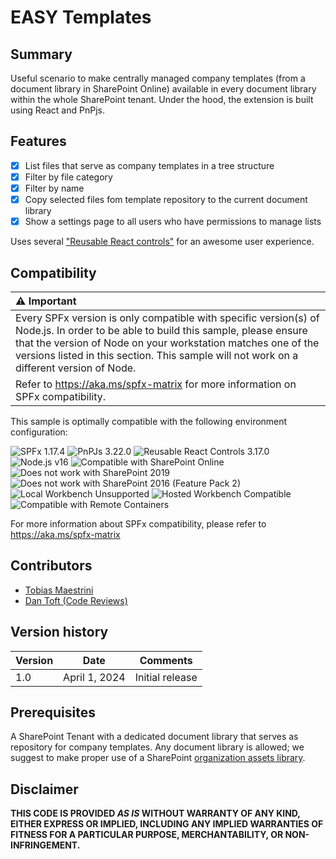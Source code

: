 # EASY Templates

## Summary

Useful scenario to make centrally managed company templates (from a document library in SharePoint Online) available in every document library within the whole SharePoint tenant. 
Under the hood, the extension is built using React and PnPjs.

## Features

- [x] List files that serve as company templates in a tree structure
- [x] Filter by file category
- [x] Filter by name
- [x] Copy selected files fom template repository to the current document library
- [x] Show a settings page to all users who have permissions to manage lists

Uses several ["Reusable React controls"](https://pnp.github.io/sp-dev-fx-controls-react/) for an awesome user experience.

## Compatibility

| :warning: Important                                                                                                                                                                                                                                                                           |
| :-------------------------------------------------------------------------------------------------------------------------------------------------------------------------------------------------------------------------------------------------------------------------------------------- |
| Every SPFx version is only compatible with specific version(s) of Node.js. In order to be able to build this sample, please ensure that the version of Node on your workstation matches one of the versions listed in this section. This sample will not work on a different version of Node. |
| Refer to <https://aka.ms/spfx-matrix> for more information on SPFx compatibility.                                                                                                                                                                                                             |

This sample is optimally compatible with the following environment configuration:

![SPFx 1.17.4](https://img.shields.io/badge/SPFx-1.17.4-green.svg)
![PnPJs 3.22.0](https://img.shields.io/badge/PnPJs-3.22.0-green.svg)
![Reusable React Controls 3.17.0](https://img.shields.io/badge/spfx--controls--react-3.17.0-green.svg)
![Node.js v16](https://img.shields.io/badge/Node.js-v16-green.svg)
![Compatible with SharePoint Online](https://img.shields.io/badge/SharePoint%20Online-Compatible-green.svg)
![Does not work with SharePoint 2019](https://img.shields.io/badge/SharePoint%20Server%202019-Incompatible-red.svg "SharePoint Server 2019 requires SPFx 1.4.1 or lower")
![Does not work with SharePoint 2016 (Feature Pack 2)](https://img.shields.io/badge/SharePoint%20Server%202016%20(Feature%20Pack%202)-Incompatible-red.svg "SharePoint Server 2016 Feature Pack 2 requires SPFx 1.1")
![Local Workbench Unsupported](https://img.shields.io/badge/Local%20Workbench-Unsupported-red.svg "Local workbench is no longer available as of SPFx 1.13 and above")
![Hosted Workbench Compatible](https://img.shields.io/badge/Hosted%20Workbench-Compatible-green.svg)
![Compatible with Remote Containers](https://img.shields.io/badge/Remote%20Containers-Not%20Tested-yellow.svg)

For more information about SPFx compatibility, please refer to <https://aka.ms/spfx-matrix>
  
## Contributors

- [Tobias Maestrini](https://github.com/tmaestrini)
- [Dan Toft (Code Reviews)](https://github.com/Tanddant)

## Version history

| Version | Date            | Comments        |
| ------- | --------------- | --------------- |
| 1.0     | April 1, 2024   | Initial release |

## Prerequisites

A SharePoint Tenant with a dedicated document library that serves as repository for company templates. Any document library is allowed; we suggest to make proper use of a SharePoint [organization assets library](https://learn.microsoft.com/en-us/sharepoint/organization-assets-library).

## Disclaimer

**THIS CODE IS PROVIDED *AS IS* WITHOUT WARRANTY OF ANY KIND, EITHER EXPRESS OR IMPLIED, INCLUDING ANY IMPLIED WARRANTIES OF FITNESS FOR A PARTICULAR PURPOSE, MERCHANTABILITY, OR NON-INFRINGEMENT.**
